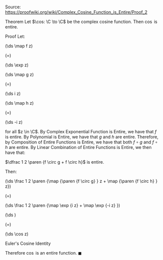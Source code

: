 # 

Source: https://proofwiki.org/wiki/Complex_Cosine_Function_is_Entire/Proof_2

Theorem
Let $\cos: \C \to \C$ be the complex cosine function. 
Then $\cos$ is entire. 


Proof
Let: 














\(\ds \map f z\)

\(=\)







\(\ds \exp z\)




















\(\ds \map g z\)

\(=\)







\(\ds i z\)




















\(\ds \map h z\)

\(=\)







\(\ds -i z\)









for all $z \in \C$. 
By Complex Exponential Function is Entire, we have that $f$ is entire. 
By Polynomial is Entire, we have that $g$ and $h$ are entire. 
Therefore, by Composition of Entire Functions is Entire, we have that both $f \circ g$ and $f \circ h$ are entire.
By Linear Combination of Entire Functions is Entire, we then have that: 

$\dfrac 1 2 \paren {f \circ g + f \circ h}$
is entire.

Then: 














\(\ds \frac 1 2 \paren {\map {\paren {f \circ g} } z + \map {\paren {f \circ h} } z}\)

\(=\)







\(\ds \frac 1 2 \paren {\map \exp {i z} + \map \exp {-i z} }\)




















\(\ds \)

\(=\)







\(\ds \cos z\)





Euler's Cosine Identity



Therefore $\cos$ is an entire function.
$\blacksquare$





